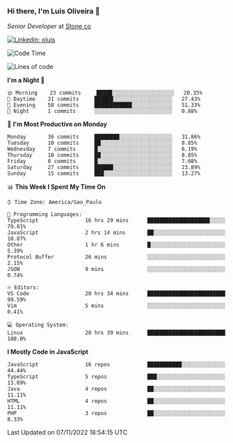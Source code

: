 ### Hi there, I'm Luis Oliveira 👋
*Senior Developer* at [Stone co](https://www.stone.com.br)  

[![Linkedin: oluis](https://img.shields.io/badge/-ooluis-blue?style=flat-square&logo=Linkedin&logoColor=white&link=https://www.linkedin.com/in/ooluis)](https://www.linkedin.com/in/ooluis/)

<!--START_SECTION:waka-->
![Code Time](http://img.shields.io/badge/Code%20Time-2%2C543%20hrs%2057%20mins-blue)

![Lines of code](https://img.shields.io/badge/From%20Hello%20World%20I%27ve%20Written-240%20Thousand%20lines%20of%20code-blue)

**I'm a Night 🦉** 

```text
🌞 Morning    23 commits     █████░░░░░░░░░░░░░░░░░░░░   20.35% 
🌆 Daytime    31 commits     ██████░░░░░░░░░░░░░░░░░░░   27.43% 
🌃 Evening    58 commits     ████████████░░░░░░░░░░░░░   51.33% 
🌙 Night      1 commits      ░░░░░░░░░░░░░░░░░░░░░░░░░   0.88%

```
📅 **I'm Most Productive on Monday** 

```text
Monday       36 commits     ████████░░░░░░░░░░░░░░░░░   31.86% 
Tuesday      10 commits     ██░░░░░░░░░░░░░░░░░░░░░░░   8.85% 
Wednesday    7 commits      █░░░░░░░░░░░░░░░░░░░░░░░░   6.19% 
Thursday     10 commits     ██░░░░░░░░░░░░░░░░░░░░░░░   8.85% 
Friday       8 commits      █░░░░░░░░░░░░░░░░░░░░░░░░   7.08% 
Saturday     27 commits     ██████░░░░░░░░░░░░░░░░░░░   23.89% 
Sunday       15 commits     ███░░░░░░░░░░░░░░░░░░░░░░   13.27%

```


📊 **This Week I Spent My Time On** 

```text
⌚︎ Time Zone: America/Sao_Paulo

💬 Programming Languages: 
TypeScript               16 hrs 29 mins      ████████████████████░░░░░   79.81% 
JavaScript               2 hrs 14 mins       ██░░░░░░░░░░░░░░░░░░░░░░░   10.87% 
Other                    1 hr 6 mins         █░░░░░░░░░░░░░░░░░░░░░░░░   5.39% 
Protocol Buffer          26 mins             ░░░░░░░░░░░░░░░░░░░░░░░░░   2.15% 
JSON                     9 mins              ░░░░░░░░░░░░░░░░░░░░░░░░░   0.74%

🔥 Editors: 
VS Code                  20 hrs 34 mins      █████████████████████████   99.59% 
Vim                      5 mins              ░░░░░░░░░░░░░░░░░░░░░░░░░   0.41%

💻 Operating System: 
Linux                    20 hrs 39 mins      █████████████████████████   100.0%

```

**I Mostly Code in JavaScript** 

```text
JavaScript               16 repos            ███████████░░░░░░░░░░░░░░   44.44% 
TypeScript               5 repos             ███░░░░░░░░░░░░░░░░░░░░░░   13.89% 
Java                     4 repos             ██░░░░░░░░░░░░░░░░░░░░░░░   11.11% 
HTML                     4 repos             ██░░░░░░░░░░░░░░░░░░░░░░░   11.11% 
PHP                      3 repos             ██░░░░░░░░░░░░░░░░░░░░░░░   8.33%

```



 Last Updated on 07/11/2022 18:54:15 UTC
<!--END_SECTION:waka-->

